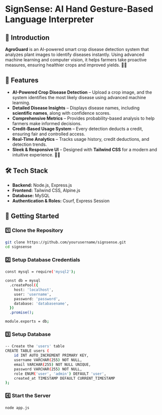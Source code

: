 # SignSense: AI Hand Gesture-Based Language Interpreter  

## 🚀 Introduction  
**AgroGuard** is an AI-powered smart crop disease detection system that analyzes plant images to identify diseases instantly. Using advanced machine learning and computer vision, it helps farmers take proactive measures, ensuring healthier crops and improved yields. 🚜🌱

## 🎯 Features  
- **AI-Powered Crop Disease Detection** – Upload a crop image, and the system identifies the most likely disease using advanced machine learning.  
- **Detailed Disease Insights** – Displays disease names, including **scientific names**, along with confidence scores.  
- **Comprehensive Metrics** – Provides probability-based analysis to help farmers make informed decisions.  
- **Credit-Based Usage System** – Every detection deducts a credit, ensuring fair and controlled access.  
- **Real-Time Analytics** – Tracks usage history, credit deductions, and detection trends.  
- **Sleek & Responsive UI** – Designed with **Tailwind CSS** for a modern and intuitive experience. 🚜🌱  

## 🛠️ Tech Stack  
- **Backend:** Node.js, Express.js  
- **Frontend:** Tailwind CSS, Alpine.js  
- **Database:** MySQL  
- **Authentication & Roles:** Csurf, Express Session  

## 🚀 Getting Started  

### 1️⃣ Clone the Repository  
```sh
git clone https://github.com/yourusername/signsense.git  
cd signsense
```

### 2️⃣ Setup Database Credentials
```sh
const mysql = require('mysql2');

const db = mysql
  .createPool({
    host: 'localhost',
    user: 'username',
    password: 'password',
    database: 'databasename',
  })
  .promise();

module.exports = db;
```

### 3️⃣ Setup Database
```sh
-- Create the 'users' table
CREATE TABLE users (
    id INT AUTO_INCREMENT PRIMARY KEY,
    username VARCHAR(255) NOT NULL,
    email VARCHAR(255) NOT NULL UNIQUE,
    password VARCHAR(255) NOT NULL,
    role ENUM('user', 'admin') DEFAULT 'user',
    created_at TIMESTAMP DEFAULT CURRENT_TIMESTAMP
);
```

### 4️⃣ Start the Server
```sh
node app.js
```
